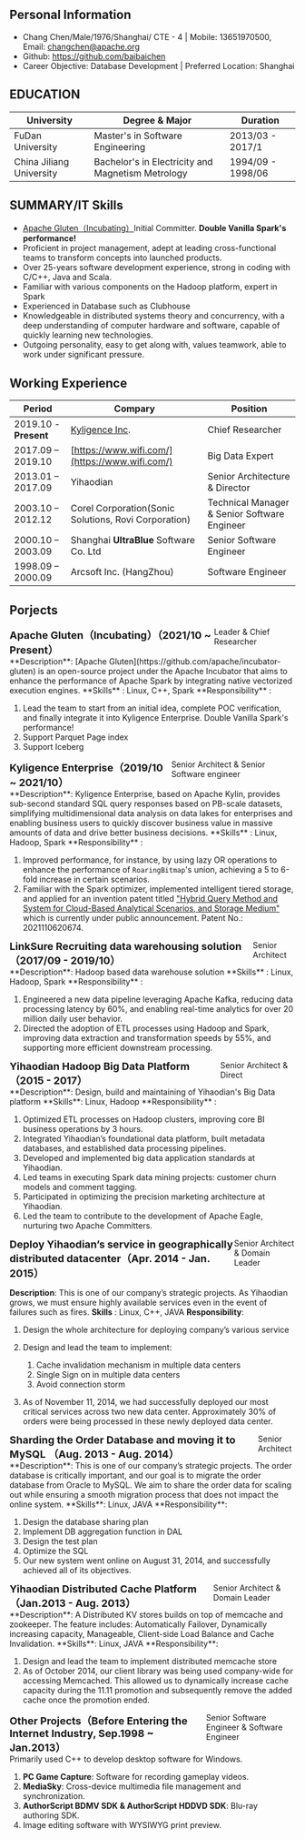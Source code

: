 ## Personal Information

- Chang Chen/Male/1976/Shanghai/ CTE - 4 | Mobile: 13651970500, Email: changchen@apache.org
- Github: https://github.com/baibaichen
- Career Objective:  Database Development  | Preferred Location: Shanghai

## EDUCATION

| University            | Degree & Major | Duration      |
| ------------------------- | -------------- | ----------------- |
| FuDan University | Master's in Software Engineering | 2013/03 - 2017/1  |
| China Jiliang University              | Bachelor's in Electricity and Magnetism Metrology | 1994/09 - 1998/06 |

## SUMMARY/IT Skills
-   [Apache Gluten（Incubating）](https://github.com/apache/incubator-gluten)Initial Committer. **Double Vanilla Spark's performance!**
-   Proficient in project management, adept at leading cross-functional teams to transform concepts into launched products.
-   Over 25-years software development experience, strong in coding with C/C++, Java and Scala.
-   Familiar with various components on the Hadoop platform, expert in Spark
-   Experienced in Database such as Clubhouse
-   Knowledgeable in distributed systems theory and concurrency, with a deep understanding of computer hardware and software, capable of quickly learning new technologies.
-   Outgoing personality, easy to get along with, values teamwork, able to work under significant pressure.

## Working Experience

| Period          | Compary                                                                     | Position                             |
|---------------------|---------------------------------------------------------------------------------|------------------------------------------|
| 2019.10 - **Present** | [Kyligence Inc](https://kyligence.io/).                                         | Chief Researcher             |
| 2017.09 – 2019.10 | [https://www.wifi.com/](https://www.wifi.com/) | Big Data Expert                 |
| 2013.01 – 2017.09 | Yihaodian                                                               | Senior Architecture &  Director |
| 2003.10 – 2012.12   | Corel Corporation(Sonic Solutions, Rovi Corporation) | Technical Manager & Senior Software Engineer |
| 2000.10 – 2003.09   | Shanghai **UltraBlue** Software Co. Ltd             | Senior Software Engineer   |
| 1998.09 – 2000.09   | Arcsoft Inc. (HangZhou)                                                         | Software Engineer       |

<div style="page-break-after: always;"></div>

## Porjects
<div style="display: flex; justify-content: space-between;">
  <div style="font-size: 18px;"><strong>Apache Gluten（Incubating）（2021/10 ~ Present）</strong></div>
  <div>Leader & Chief Researcher</div>
</div>
**Description**: [Apache Gluten](https://github.com/apache/incubator-gluten) is an open-source project under the Apache Incubator that aims to enhance the performance of Apache Spark by integrating native vectorized execution engines. 
**Skills** : Linux, C++, Spark
**Responsibility** :

1. Lead the team to start from an initial idea, complete POC verification, and finally integrate it into Kyligence Enterprise. Double Vanilla Spark's performance!
1. Support Parquet Page index
1. Support Iceberg

<div style="display: flex; justify-content: space-between;">
  <div style="font-size: 18px;"><strong>Kyligence Enterprise（2019/10 ~ 2021/10）</strong></div>
  <div>Senior Architect & Senior Software engineer</div>
</div>
**Description**: Kyligence Enterprise, based on Apache Kylin, provides sub-second standard SQL query responses based on PB-scale datasets, simplifying multidimensional data analysis on data lakes for enterprises and enabling business users to quickly discover business value in massive amounts of data and drive better business decisions.
**Skills** : Linux, Hadoop, Spark
**Responsibility** : 

1. Improved performance, for instance, by using lazy OR operations to enhance the performance of `RoaringBitmap`'s union, achieving a 5 to 6-fold increase in certain scenarios.
2. Familiar with the Spark optimizer, implemented intelligent tiered storage, and applied for an invention patent titled ["Hybrid Query Method and System for Cloud-Based Analytical Scenarios, and Storage Medium"](https://patents.google.com/patent/CN113918561A/zh) which is currently under public announcement. Patent No.: 2021110620674.

<div style="display: flex; justify-content: space-between;">
  <div style="font-size: 18px;"><strong>LinkSure Recruiting data warehousing solution（2017/09 - 2019/10）</strong></div>
  <div>Senior Architect</div>
</div>
**Description**: Hadoop based data warehouse solution
**Skills** : Linux, Hadoop, Spark
**Responsibility** : 

1.  Engineered a new data pipeline leveraging Apache Kafka, reducing data processing latency by 60%, and enabling real-time analytics for over 20 million daily user behavior.
2. Directed the adoption of ETL processes using Hadoop and Spark, improving data extraction and transformation speeds by 55%, and supporting more efficient downstream processing. 

<div style="display: flex; justify-content: space-between;">
  <div style="font-size: 18px;"><strong>Yihaodian Hadoop Big Data Platform（2015 - 2017）</strong></div>
  <div>Senior Architect & Direct</div>
</div>
**Description**: Design, build and maintaining of Yihaodian's Big Data platform
**Skills**: Linux, Hadoop
**Responsibility** : 

1. Optimized ETL processes on Hadoop clusters, improving core BI business operations by 3 hours.
2. Integrated Yihaodian’s foundational data platform, built metadata databases, and established data processing pipelines.
3. Developed and implemented big data application standards at Yihaodian.
4. Led teams in executing Spark data mining projects: customer churn models and comment tagging.
5. Participated in optimizing the precision marketing architecture at Yihaodian.
6. Led the team to contribute to the development of Apache Eagle, nurturing two Apache Committers.

<div style="display: flex; justify-content: space-between;">
  <div style="font-size: 18px;"><strong>Deploy Yihaodian’s service in geographically distributed datacenter（Apr. 2014 - Jan. 2015）</strong></div>
  <div>Senior Architect & Domain Leader</div>
</div>

**Description**: This is one of our company’s strategic projects. As Yihaodian grows, we must ensure highly available services even in the event of failures such as fires. 
**Skills** : Linux, C++, JAVA
**Responsibility**:

1. Design the whole architecture for deploying company’s various service
2. Design and lead the team to implement: 
   1. Cache invalidation mechanism in multiple data centers  
   2. Single Sign on in multiple data centers 
   3. Avoid connection storm

3. As of November 11, 2014, we had successfully deployed our most critical services across two new data center. Approximately 30% of orders were being processed in these newly deployed data center.

<div style="display: flex; justify-content: space-between;">
  <div style="font-size: 18px;"><strong>Sharding the Order Database and moving it to MySQL （Aug. 2013 - Aug. 2014）</strong></div>
  <div>Senior Architect</div>
</div>
**Description**: This is one of our company’s strategic projects. The order database is critically important, and our goal is to migrate the order database from Oracle to MySQL. We aim to share the order data for scaling out while ensuring a smooth migration process that does not impact the online system.
**Skills**: Linux, JAVA
**Responsibility**: 

1. Design the database sharing plan 
1. Implement DB aggregation function in DAL 
1. Design the test plan 
1. Optimize the SQL 
1. Our new system went online on August 31, 2014, and successfully achieved all of its objectives. 

<div style="display: flex; justify-content: space-between;">
  <div style="font-size: 18px;"><strong>Yihaodian Distributed Cache Platform（Jan.2013 - Aug. 2013）</strong></div>
  <div>Senior Architect & Domain Leader</div>
</div>
**Description**: A Distributed KV stores builds on top of memcache and zookeeper. The feature includes: Automatically Failover, Dynamically increasing capacity, Manageable, Client-side Load Balance and Cache Invalidation.
**Skills**: Linux, JAVA
**Responsibility**: 

1. Design and lead the team to implement distributed memcache store 
2. As of October 2014, our client library was being used company-wide for accessing Memcached. This allowed us to dynamically increase cache capacity during the 11.11 promotion and subsequently remove the added cache once the promotion ended.

<div style="display: flex; justify-content: space-between;">
  <div style="font-size: 18px;"><strong>Other Projects（Before Entering the Internet Industry, Sep.1998 ~ Jan.2013）</strong></div>
  <div>Senior Software Engineer & Software Engineer</div>
</div>
Primarily used C++ to develop desktop software for Windows.

1. **PC Game Capture**: Software for recording gameplay videos.
2. **MediaSky**: Cross-device multimedia file management and synchronization.
3. **AuthorScript BDMV SDK & AuthorScript HDDVD SDK**: Blu-ray authoring SDK.
4. Image editing software with WYSIWYG print preview.